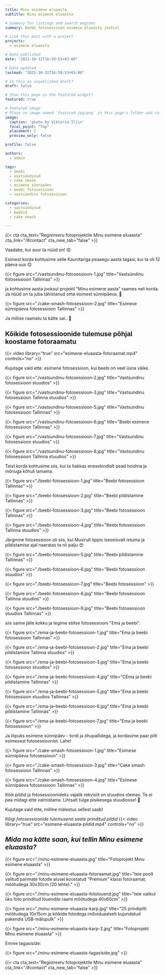 ```yaml
---
title: Minu esimene eluaasta
subtitle: Minu esimene eluaasta

# Summary for listings and search engines
summary: Beebi fotosessioon esimese eluaasta jooksul

# Link this post with a project
projects:
  - esimene eluaasta

# Date published
date: "2021-10-31T16:59:53+03:00"

# Date updated
lastmod: "2021-10-31T16:59:53+03:00"

# Is this an unpublished draft?
draft: false

# Show this page in the Featured widget?
featured: true

# Featured image
# Place an image named `featured.jpg/png` in this page's folder and customize its options here.
image:
  caption: 'photo by Viktoria Iljin'
  focal_point: "Top"
  placement: 2
  preview_only: false

profile: false

authors:
  - admin

tags:
  - beebi
  - vastsündinud
  - cake smash
  - esimene sünnipäev
  - beebi fotosessioon
  - vastsündinu fotosessioon

categories:
  - vastsündinud
  - beebid
  - cake smash

---
```

{{< cta cta_text="Registreeru fotoprojektile Minu esimene eluaasta" cta_link="/#contact" cta_new_tab="false" >}}

Vaadake, kui suur ta nüüd on! 😍

Esimest korda kohtusime selle Kaunitariga peaaegu aasta tagasi, kui ta oli 12 päeva uus 😍 

{{< figure src="./vastsundinu-fotosessioon-1.jpg" title="Vastsündinu fotosessioon Tallinnas" >}}

ja kohtusime aasta jooksul projekti "Minu esimene aasta" raames neli korda. Ja nüüd on ta juba tähistanud oma esimest sünnipäeva. 🥰 

{{< figure src="./cake-smash-fotosessioon-2.jpg" title="Esimese sünnipäeva fotosessioon Tallinnas" >}}

Ja millise raamatu ta kätte sai.. 🥰 

## Kõikide fotosessioonide tulemuse põhjal koostame fotoraamatu
{{< video library="true" src="esimene-eluaasta-fotoraamat.mp4" controls="no" >}}

Kujutage vaid ette: esimene fotosessioon, kui beebi on veel üsna väike.

{{< figure src="./vastsundinu-fotosessioon-2.jpg" title="Vastsundinu fotosessioon stuudios" >}}

{{< figure src="./vastsundinu-fotosessioon-3.jpg" title="Vastsundinu fotosessioon Tallinna stuudios" >}}

{{< figure src="./vastsundinu-fotosessioon-5.jpg" title="Vastsundinu fotosessioon Tallinnas" >}}

{{< figure src="./vastsundinu-fotosessioon-6.jpg" title="Beebi esimene fotosessioon Tallinnas" >}}

{{< figure src="./vastsundinu-fotosessioon-7.jpg" title="Vastsundinu fotosessioon stuudios" >}}

{{< figure src="./vastsundinu-fotosessioon-8.jpg" title="Vastsundinu fotosessioon Tallinna stuudios" >}}

Teist korda kohtusime siis, kui ta hakkas enesekindlalt pead hoidma ja mõnuga kõhuli lamama.

{{< figure src="./beebi-fotosessioon-1.jpg" title="Beebi fotosessioon Tallinnas" >}}

{{< figure src="./beebi-fotosessioon-2.jpg" title="Beebi pildistamine Tallinnas" >}}

{{< figure src="./beebi-fotosessioon-3.jpg" title="Beebi fotosessioon Tallinnas" >}}

{{< figure src="./beebi-fotosessioon-4.jpg" title="Beebi fotosessioon Tallinna stuudios" >}}

Järgmine fotosessioon oli siis, kui Musirull õppis iseseisvalt istuma ja pildistamise ajal naeratas ta nii palju 😍

{{< figure src="./beebi-fotosessioon-5.jpg" title="Beebi pildistamine Tallinnas" >}}

{{< figure src="./beebi-fotosessioon-6.jpg" title="Beebi fotosessioon stuudios" >}}

{{< figure src="./beebi-fotosessioon-7.jpg" title="Beebi fotosessioon" >}}

{{< figure src="./beebi-fotosessioon-8.jpg" title="Beebi fotosessioon Tallinna stuudios" >}}

{{< figure src="./beebi-fotosessioon-9.jpg" title="Beebi fotosessioon stuudios Tallinnas" >}}

siis saime jälle kokku ja tegime stiilse fotosessiooni "Ema ja beebi".

{{< figure src="./ema-ja-beebi-fotosessioon-1.jpg" title="Ema ja beebi fotosessioon Tallinnas" >}}

{{< figure src="./ema-ja-beebi-fotosessioon-2.jpg" title="Ema ja beebi pildistamine Tallinna stuudios" >}}

{{< figure src="./ema-ja-beebi-fotosessioon-3.jpg" title="Ema ja beebi fotosessioon stuudios" >}}

{{< figure src="./ema-ja-beebi-fotosessioon-4.jpg" title="СEma ja beebi pildistamine Tallinnas" >}}

{{< figure src="./ema-ja-beebi-fotosessioon-5.jpg" title="Ema ja beebi fotosessioon stuudios Tallinnas" >}}

{{< figure src="./ema-ja-beebi-fotosessioon-6.jpg" title="Ema ja beebi pildistamine Tallinnas" >}}

{{< figure src="./ema-ja-beebi-fotosessioon-7.jpg" title="Ema ja beebi fotosessioon" >}}

Ja lõpuks esimene sünnipäev - tordi ja õhupallidega, ja kordasime paar pilti esimesest fotosessioonist. Lahe!

{{< figure src="./cake-smash-fotosessioon-1.jpg" title="Esimese sünnipäeva fotosessioon" >}}

{{< figure src="./cake-smash-fotosessioon-3.jpg" title="Сake smash fotosessioon Tallinnas" >}}

{{< figure src="./cake-smash-fotosessioon-4.jpg" title="Esimese sünnipäeva fotosessioon Tallinnas" >}}

Kõik pildid ja fotosessioonideks vajalik rekvisiit on stuudios olemas. Te ei pea midagi ette valmistama. Lihtsalt tulge pisikesega stuudiosse! 🥰

Kujutage vaid ette, milline mälestus sellest saab!

*Kõigi fotosessioonide tulemusena saate prinditud pildid*
{{< video library="true" src="esimene-eluaasta-pildid.mp4" controls="no" >}}

## *Mida ma kätte saan, kui tellin Minu esimene eluaasta?*
{{< figure src="./minu-esimene-eluaasta.jpg" title="Fotoprojekt Minu esimene eluaasta" >}}

{{< figure src="./minu-esimene-eluaasta-fotoraamat.jpg" title="teie poolt valitud parimate fotode alusel koostatud “Premium” klassi fotoraamat, mõõtudega 30х30cm (20 lehte)." >}}

{{< figure src="./minu-esimene-eluaasta-fotolouend.jpg" title="teie valikul üks foto prinditud lõuendile raami mõõtudega 40х60cm" >}}

{{< figure src="./minu-esimene-eluaasta-karp.jpg" title="25 prindipilti mõõtudega 10х15cm ja kõikide fotodega individuaalselt kujundatud pakendis USB-mälupulk" >}}

{{< figure src="./minu-esimene-eluaasta-karp-2.jpg" title="Fotoprojekt Minu esimene eluaasta" >}}

Emme tagasiside:

{{< figure src="./minu-esimene-eluaasta-tagasiside.jpg" >}}

{{< cta cta_text="Registreeru fotoprojektile Minu esimene eluaasta" cta_link="/#contact" cta_new_tab="false" >}}
